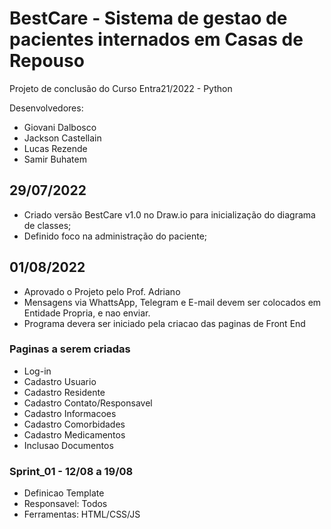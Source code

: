 # BestCare - Sistema de gestao de pacientes internados em Casas de Repouso

Projeto de conclusão do Curso Entra21/2022 - Python

Desenvolvedores:
- Giovani Dalbosco
- Jackson Castellain
- Lucas Rezende
- Samir Buhatem

## 29/07/2022
- Criado versão BestCare v1.0 no Draw.io para inicialização do diagrama de classes;
- Definido foco na administração do paciente;

##  01/08/2022
- Aprovado o Projeto pelo Prof. Adriano
- Mensagens via WhattsApp, Telegram e E-mail devem ser colocados em Entidade Propria, e nao enviar.
- Programa devera ser iniciado pela criacao das paginas de Front End

### Paginas a serem criadas
- Log-in
- Cadastro Usuario
- Cadastro Residente
- Cadastro Contato/Responsavel
- Cadastro Informacoes
- Cadastro Comorbidades
- Cadastro Medicamentos
- Inclusao Documentos

### Sprint_01 - 12/08 a 19/08
- Definicao Template
- Responsavel: Todos
- Ferramentas: HTML/CSS/JS



